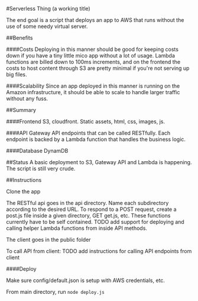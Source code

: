 #Serverless Thing 
(a working title)

The end goal is a script that deploys an app to AWS that runs without the use of some needy virtual server. 


##Benefits

####Costs 
Deploying in this manner should be good for keeping costs down if you have a tiny little mico app without a lot of usage. Lambda functions are billed down to 100ms increments, and on the frontend the costs to host content through S3 are pretty minimal if you're not serving up big files.

####Scalability
Since an app deployed in this manner is running on the Amazon infrastructure, it should be able to scale to handle larger traffic without any fuss.


##Summary

####Frontend
S3, cloudfront. Static assets, html, css, images, js.

####API
Gateway API endpoints that can be called RESTfully. Each endpoint is backed by a Lambda function that handles the business logic.

####Database
DynamDB


##Status
A basic deployment to S3, Gateway API and Lambda is happening. The script is still very crude.


##Instructions

Clone the app

The RESTful api goes in the api directory. Name each subdirectory according to the desired URL. To respond to a POST request, create a post.js file inside a given directory, GET get.js, etc. These functions currently have to be self contained. TODO add support for deploying and calling helper Lambda functions from inside API methods.

The client goes in the public folder

To call API from client: TODO add instructions for calling API endpoints from client

####Deploy

Make sure config/default.json is setup with AWS credentials, etc.

From main directory, run 
`node deploy.js`


